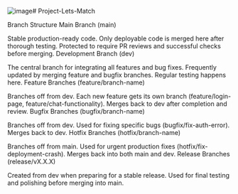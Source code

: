![image](https://github.com/user-attachments/assets/06df5a8b-ca90-4185-a6a5-6ac0ff58964f)# Project-Lets-Match

Branch Structure
Main Branch (main)

Stable production-ready code.
Only deployable code is merged here after thorough testing.
Protected to require PR reviews and successful checks before merging.
Development Branch (dev)

The central branch for integrating all features and bug fixes.
Frequently updated by merging feature and bugfix branches.
Regular testing happens here.
Feature Branches (feature/branch-name)

Branches off from dev.
Each new feature gets its own branch (feature/login-page, feature/chat-functionality).
Merges back to dev after completion and review.
Bugfix Branches (bugfix/branch-name)

Branches off from dev.
Used for fixing specific bugs (bugfix/fix-auth-error).
Merges back to dev.
Hotfix Branches (hotfix/branch-name)

Branches off from main.
Used for urgent production fixes (hotfix/fix-deployment-crash).
Merges back into both main and dev.
Release Branches (release/vX.X.X)

Created from dev when preparing for a stable release.
Used for final testing and polishing before merging into main.
